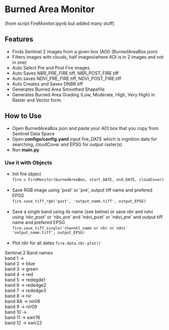# Burned Area Monitor
(from script FireMonitor.ipynb but added many stuff)

## Features
- Finds Sentinel 2 images from a given box (AOI) (BurnedAreaBox.json)
- Filters images with clouds, half images(where AOI is in 2 images and not in one)
- Auto Select Pre and Post Fire images
- Auto Saves NBR_PRE_FIRE.tiff, NBR_POST_FIRE.tiff
- Auto saves NDVI_PRE_FIRE.tiff, NDVI_POST_FIRE.tiff
- Auto Creates and Saves DNBR.tiff
- Generates Bunred Area Smoothed Shapefile
- Generates Burned Area Grading (Low, Moderate, High, Very High) in Raster and Vector form.


## How to Use
- Open BurnedAreaBox.json and paste your AOI box that you copy from Sentinel Data Space
- Open **configs/config.yaml** input fire_DATE which is ingnition date for searching, cloudCover and EPSG for output raster(s)
- Run **main.py**

### Use it with Objects
- Init fire object <br />
```fire = FireMonitor(burnedAreaBox, start_DATE, end_DATE, cloudCover)``` <br /><br />
- Save RGB image using 'post' or 'pre', output tiff name and prefered EPSG <br />
```fire.save_tiff_rgb('post', 'output_name.tiff', output_EPSG)``` <br /><br />
- Save a single band using its name (see below) or save nbr and ndvi using 'nbr_post' or 'nbr_pre' and 'ndvi_post' or 'ndvi_pre' and output tiff name and prefered EPSG <br />
```fire.save_tiff_single('channel_name or nbr or ndvi' 'output_name.tiff', output_EPSG)``` <br /><br />
- Plot nbr for all dates
```fire.data.nbr.plot()```

Sentinel 2 Band names<br />
band 1 -><br />
band 2 -> blue<br />
band 3 -> green<br />
band 4 -> red<br />
band 5 -> redegde1<br />
band 6 -> rededge2<br />
band 7 -> rededge3<br />
band 8 -> nir<br />
band 8A -> nir08<br />
band 9 -> nir09<br />
band 10 -> <br />
band 11 -> swir16<br />
band 12 -> swir22<br />
